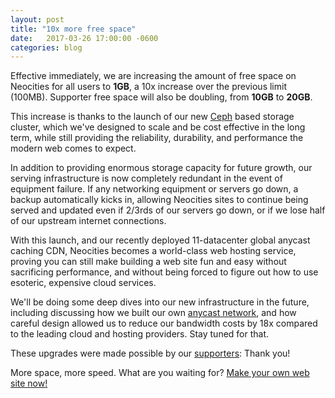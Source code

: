```yaml
---
layout: post
title: "10x more free space"
date:   2017-03-26 17:00:00 -0600
categories: blog
---
```


Effective immediately, we are increasing the amount of free space on Neocities for all users to **1GB**, a 10x increase over the previous limit (100MB). Supporter free space will also be doubling, from **10GB** to **20GB**.

This increase is thanks to the launch of our new [Ceph](https://ceph.com/) based storage cluster, which we've designed to scale and be cost effective in the long term, while still providing the reliability, durability, and performance the modern web comes to expect.

In addition to providing enormous storage capacity for future growth, our serving infrastructure is now completely redundant in the event of equipment failure. If any networking equipment or servers go down, a backup automatically kicks in, allowing Neocities sites to continue being served and updated even if 2/3rds of our servers go down, or if we lose half of our upstream internet connections.

With this launch, and our recently deployed 11-datacenter global anycast caching CDN, Neocities becomes a world-class web hosting service, proving you can still make building a web site fun and easy without sacrificing performance, and without being forced to figure out how to use esoteric, expensive cloud services.

We'll be doing some deep dives into our new infrastructure in the future, including discussing how we built our own [anycast network](https://en.wikipedia.org/wiki/Anycast), and how careful design allowed us to reduce our bandwidth costs by 18x compared to the leading cloud and hosting providers. Stay tuned for that.

These upgrades were made possible by our [supporters](https://neocities.org/supporter): Thank you!

More space, more speed. What are you waiting for? [Make your own web site now!](https://neocities.org)
